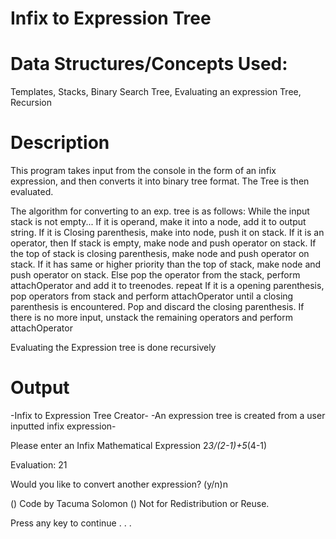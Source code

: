 
Infix to Expression Tree
========================


Data Structures/Concepts Used:
==============================
Templates, Stacks, Binary Search Tree, Evaluating an expression Tree, Recursion


Description
===========
This program takes input from the console in the form of an infix expression, 
and then converts it into binary tree format.
The Tree is then evaluated.

The algorithm for converting to an exp. tree is as follows:
While the input stack is not empty...
If it is operand, make it into a node, add it to output string.
If it is Closing parenthesis, make into node, push it on stack.
If it is an operator, then
	If stack is empty, make node and push operator on stack.
	If the top of stack is closing parenthesis, make node and push operator on stack.
	If it has same or higher priority than the top of stack, make node and push operator on stack.
	Else pop the operator from the stack, perform attachOperator and add it to treenodes. repeat 
If it is a opening parenthesis, pop operators from stack and perform attachOperator 
   until a closing parenthesis is encountered. Pop and discard the closing parenthesis.
If there is no more input, unstack the remaining operators and perform attachOperator

Evaluating the Expression tree is done recursively


Output
======
-Infix to Expression Tree Creator-
-An expression tree is created from a user inputted infix expression-

Please enter an Infix Mathematical Expression
2*3/(2-1)+5*(4-1)

Evaluation: 21

Would  you like to convert another expression? (y/n)n



() Code by Tacuma Solomon
() Not for Redistribution or Reuse.

Press any key to continue . . .

